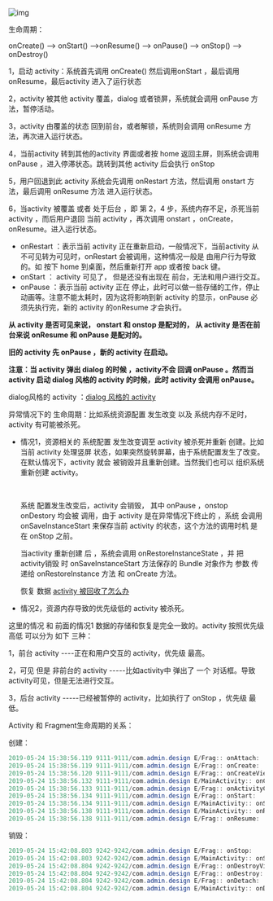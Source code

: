 ![img](F:\笔记\android\Activity\assets\682504-1405607172778d9b.gif) 

生命周期：

onCreate()  ——> onStart() ——>onResume() ——> onPause() ——> onStop() ——> onDestroy() 



1，启动 activity：系统首先调用 onCreate() 然后调用onStart ，最后调用onResume，最后activity 进入了运行状态

2，activity 被其他 activity 覆盖，dialog 或者锁屏，系统就会调用 onPause 方法，暂停活动。

3，activity 由覆盖的状态 回到前台，或者解锁，系统则会调用 onResume 方法，再次进入运行状态。

4，当前activity 转到其他的activity 界面或者按 home 返回主屏，则系统会调用 onPause ，进入停滞状态。跳转到其他 activity 后会执行 onStop

5，用户回退到此 activity 系统会先调用 onRestart 方法，然后调用 onstart 方法，最后调用 onResume 方法 进入运行状态。

6，当activity 被覆盖 或者  处于后台 ，即 第 2，4 步，系统内存不足，杀死当前 activity ，而后用户退回 当前 activity ，再次调用 onstart ，onCreate，onResume。进入运行状态。



- onRestart ：表示当前 activity 正在重新启动，一般情况下，当前activity 从不可见转为可见时，onRestart 会被调用，这种情况一般是 由用户行为导致的。如  按下 home 到桌面，然后重新打开 app 或者按 back 键。
- onStart ： activity 可见了， 但是还没有出现在 前台，无法和用户进行交互。
- onPause ：表示当前 activity 正在 停止，此时可以做一些存储的工作，停止动画等。注意不能太耗时，因为这将影响到新 activity 的显示，onPause 必须先执行完，新的 activity 的onResume 才会执行。



**从 activity 是否可见来说， onstart 和 onstop 是配对的， 从 activity 是否在前台来说 onResume 和 onPause 是配对的。**

**旧的 activity 先 onPause ，新的 activity 在启动。**

**注意：当 activity 弹出 dialog 的时候 ，activity不会 回调 onPause 。然而当 activity 启动 dialog 风格的 activity 的时候，此时 activity 会调用 onPause。**

dialog风格的 activity ：[dialog 风格的 activity](https://blog.csdn.net/cswhale/article/details/86596943 )



异常情况下的 生命周期：比如系统资源配置 发生改变 以及 系统内存不足时， activity 有可能被杀死。

- 情况1，资源相关的 系统配置 发生改变调至 activity 被杀死并重新 创建。比如当前 activity 处理竖屏 状态，如果突然旋转屏幕，由于系统配置发生了改变。在默认情况下，activity 就会 被销毁并且重新创建。当然我们也可以 组织系统重新创建 activity。

  ​	

  系统 配置发生改变后，activity 会销毁， 其中 onPause ，onstop onDestory 均会被 调用，由于 activity 是在异常情况下终止的 ，系统 会调用 onSaveInstanceStart 来保存当前 activity 的状态，这个方法的调用时机 是在 onStop 之前。

  当activity 重新创建 后 ，系统会调用 onRestoreInstanceState ，并 把 activity销毁 时 onSaveInstanceStart 方法保存的 Bundle 对象作为 参数 传递给 onRestoreInstance 方法 和 onCreate 方法。

  

  恢复 数据 [activity 被回收了怎么办](https://blog.csdn.net/baidu_40389775/article/details/86707585)

-  情况2，资源内存导致的优先级低的 activity 被杀死。

  这里的情况 和 前面的情况1 数据的存储和恢复是完全一致的。activity 按照优先级 高低 可以分为 如下 三种：

   1，前台 activity ----正在和用户交互的 activity，优先级 最高。

   2，可见 但是 非前台的 activity -----比如activity中 弹出了 一个 对话框。导致 activity可见，但是无法进行交互。

   3，后台 activity -----已经被暂停的 activity，比如执行了 onStop ，优先级 最低。



Activity 和 Fragment生命周期的关系：

创建：

```java
2019-05-24 15:38:56.119 9111-9111/com.admin.design E/Frag:: onAttach: 
2019-05-24 15:38:56.119 9111-9111/com.admin.design E/Frag:: onCreate: 
2019-05-24 15:38:56.120 9111-9111/com.admin.design E/Frag:: onCreateView: 
2019-05-24 15:38:56.132 9111-9111/com.admin.design E/MainActivity:: onCreate: 
2019-05-24 15:38:56.133 9111-9111/com.admin.design E/Frag:: onActivityCreated: 
2019-05-24 15:38:56.134 9111-9111/com.admin.design E/Frag:: onStart: 
2019-05-24 15:38:56.134 9111-9111/com.admin.design E/MainActivity:: onStart: 
2019-05-24 15:38:56.138 9111-9111/com.admin.design E/MainActivity:: onResume: 
2019-05-24 15:38:56.138 9111-9111/com.admin.design E/Frag:: onResume: 
```



销毁：

```java
2019-05-24 15:42:08.803 9242-9242/com.admin.design E/Frag:: onStop: 
2019-05-24 15:42:08.803 9242-9242/com.admin.design E/MainActivity:: onStop: 
2019-05-24 15:42:08.804 9242-9242/com.admin.design E/Frag:: onDestroyView: 
2019-05-24 15:42:08.804 9242-9242/com.admin.design E/Frag:: onDestroy: 
2019-05-24 15:42:08.804 9242-9242/com.admin.design E/Frag:: onDetach: 
2019-05-24 15:42:08.804 9242-9242/com.admin.design E/MainActivity:: onDestroy: 
```



